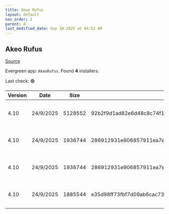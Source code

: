 ```yaml
---
title: Akeo Rufus
layout: default
nav_order: 2
parent: A
last_modified_date: Sep 30 2025 at 04:52 AM
---
```


## Akeo Rufus

[Source](https://rufus.ie/)

Evergreen app: `AkeoRufus`. Found **4** installers.

Last check: 🟢

| Version | Date      | Size    | Sha256                                                           | Architecture | InstallerType | Type | URI                                                                                                                                                            |
| ------- | --------- | ------- | ---------------------------------------------------------------- | ------------ | ------------- | ---- | -------------------------------------------------------------------------------------------------------------------------------------------------------------- |
| 4.10    | 24/9/2025 | 5128552 | 92b2f9d1ad82e6d48c8c74f118c0a13afdc1080bb0f9326f5c3f38214f2da384 | ARM64        | Default       | exe  | [https://github.com/pbatard/rufus/releases/download/v4.10/rufus-4.10_arm64.exe](https://github.com/pbatard/rufus/releases/download/v4.10/rufus-4.10_arm64.exe) |
| 4.10    | 24/9/2025 | 1936744 | 286912931e906857911ea7efff981bf804a42e569b49f94b9d52ad354e577775 | x86          | Default       | exe  | [https://github.com/pbatard/rufus/releases/download/v4.10/rufus-4.10.exe](https://github.com/pbatard/rufus/releases/download/v4.10/rufus-4.10.exe)             |
| 4.10    | 24/9/2025 | 1936744 | 286912931e906857911ea7efff981bf804a42e569b49f94b9d52ad354e577775 | x86          | Default       | exe  | [https://github.com/pbatard/rufus/releases/download/v4.10/rufus-4.10p.exe](https://github.com/pbatard/rufus/releases/download/v4.10/rufus-4.10p.exe)           |
| 4.10    | 24/9/2025 | 1885544 | e35d98ff73fbf7d09ab6cac73f65c7ef959c2b5810a53cc803acca4a7f8a7023 | x86          | Default       | exe  | [https://github.com/pbatard/rufus/releases/download/v4.10/rufus-4.10_x86.exe](https://github.com/pbatard/rufus/releases/download/v4.10/rufus-4.10_x86.exe)     |
